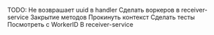 
TODO:
    Не возврашает uuid в handler
    Сделать воркеров в receiver-service
    Закрытие методов
    Прокинуть контекст
    Сделать тесты
    Посмотреть с WorkerID
    В receiver-service